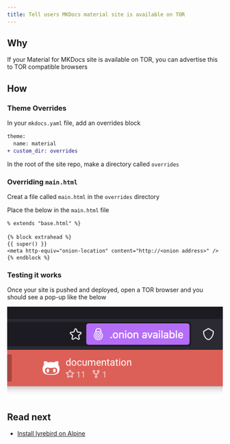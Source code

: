 ```yaml
---
title: Tell users MKDocs material site is available on TOR
---
```


## Why

If your Material for MKDocs site is available on TOR, you can advertise this to TOR compatible browsers

## How

### Theme Overrides

In your `mkdocs.yaml` file, add an overrides block

```diff
theme:
  name: material
+ custom_dir: overrides
```

In the root of the site repo, make a directory called `overrides`

### Overriding `main.html`

Creat a file called `main.html` in the `overrides` directory

Place the below in the `main.html` file

```jupyter
% extends "base.html" %}

{% block extrahead %}
{{ super() }}
<meta http-equiv="onion-location" content="http://<onion address>" />
{% endblock %}
```

### Testing it works

Once your site is pushed and deployed, open a TOR browser and you should see a pop-up like the below

![](../assets/486558279-c85f0dbf-fbdf-4a9a-8dda-840e9c4d1d4d.png)

## Read next

* [Install lyrebird on Alpine](../kb/tor/install-lyrebird-on-alpine.md)
